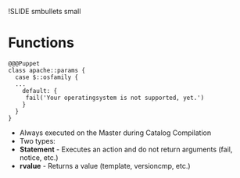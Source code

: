 !SLIDE smbullets small
# Functions

    @@@Puppet
    class apache::params {
      case $::osfamily {
      ...
        default: {
         fail('Your operatingsystem is not supported, yet.')
        }
      }
    }

* Always executed on the Master during Catalog Compilation
* Two types:
 * **Statement** - Executes an action and do not return arguments (fail, notice, etc.)
 * **rvalue** - Returns a value (template, versioncmp, etc.)
